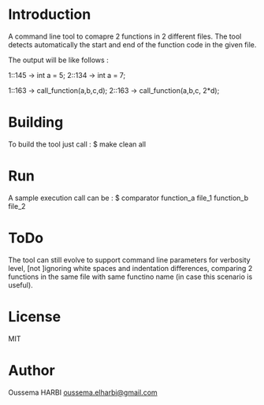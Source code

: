 # Introduction

A command line tool to comapre 2 functions in 2 different files.
The tool detects automatically the start and end of the function code in the given file.

The output will be like follows :

1::145 -> int a = 5;
2::134 -> int a = 7;

1::163 -> call_function(a,b,c,d);
2::163 -> call_function(a,b,c, 2*d);

# Building

To build the tool just call :
 $ make clean all
 
# Run
A sample execution call can be :
 $ comparator function_a file_1 function_b file_2

# ToDo
The tool can still evolve to support command line parameters for verbosity level, [not ]ignoring white spaces
and indentation differences, comparing 2 functions in the same file with same functino name (in case this scenario is useful).

# License
MIT

# Author
Oussema HARBI <oussema.elharbi@gmail.com>
